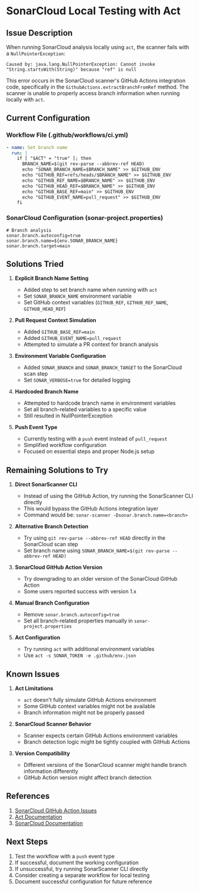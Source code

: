 # SonarCloud Local Testing with Act

## Issue Description

When running SonarCloud analysis locally using `act`, the scanner fails with a `NullPointerException`:

```
Caused by: java.lang.NullPointerException: Cannot invoke "String.startsWith(String)" because "ref" is null
```

This error occurs in the SonarCloud scanner's GitHub Actions integration code, specifically in the `GithubActions.extractBranchFromRef` method. The scanner is unable to properly access branch information when running locally with `act`.

## Current Configuration

### Workflow File (.github/workflows/ci.yml)

```yaml
- name: Set branch name
  run: |
    if [ "$ACT" = "true" ]; then
      BRANCH_NAME=$(git rev-parse --abbrev-ref HEAD)
      echo "SONAR_BRANCH_NAME=$BRANCH_NAME" >> $GITHUB_ENV
      echo "GITHUB_REF=refs/heads/$BRANCH_NAME" >> $GITHUB_ENV
      echo "GITHUB_REF_NAME=$BRANCH_NAME" >> $GITHUB_ENV
      echo "GITHUB_HEAD_REF=$BRANCH_NAME" >> $GITHUB_ENV
      echo "GITHUB_BASE_REF=main" >> $GITHUB_ENV
      echo "GITHUB_EVENT_NAME=pull_request" >> $GITHUB_ENV
    fi
```

### SonarCloud Configuration (sonar-project.properties)

```properties
# Branch analysis
sonar.branch.autoconfig=true
sonar.branch.name=${env.SONAR_BRANCH_NAME}
sonar.branch.target=main
```

## Solutions Tried

1. **Explicit Branch Name Setting**

   - Added step to set branch name when running with `act`
   - Set `SONAR_BRANCH_NAME` environment variable
   - Set GitHub context variables (`GITHUB_REF`, `GITHUB_REF_NAME`, `GITHUB_HEAD_REF`)

2. **Pull Request Context Simulation**

   - Added `GITHUB_BASE_REF=main`
   - Added `GITHUB_EVENT_NAME=pull_request`
   - Attempted to simulate a PR context for branch analysis

3. **Environment Variable Configuration**

   - Added `SONAR_BRANCH` and `SONAR_BRANCH_TARGET` to the SonarCloud scan step
   - Set `SONAR_VERBOSE=true` for detailed logging

4. **Hardcoded Branch Name**

   - Attempted to hardcode branch name in environment variables
   - Set all branch-related variables to a specific value
   - Still resulted in NullPointerException

5. **Push Event Type**
   - Currently testing with a `push` event instead of `pull_request`
   - Simplified workflow configuration
   - Focused on essential steps and proper Node.js setup

## Remaining Solutions to Try

1. **Direct SonarScanner CLI**

   - Instead of using the GitHub Action, try running the SonarScanner CLI directly
   - This would bypass the GitHub Actions integration layer
   - Command would be: `sonar-scanner -Dsonar.branch.name=<branch>`

2. **Alternative Branch Detection**

   - Try using `git rev-parse --abbrev-ref HEAD` directly in the SonarCloud scan step
   - Set branch name using `SONAR_BRANCH_NAME=$(git rev-parse --abbrev-ref HEAD)`

3. **SonarCloud GitHub Action Version**

   - Try downgrading to an older version of the SonarCloud GitHub Action
   - Some users reported success with version 1.x

4. **Manual Branch Configuration**

   - Remove `sonar.branch.autoconfig=true`
   - Set all branch-related properties manually in `sonar-project.properties`

5. **Act Configuration**
   - Try running `act` with additional environment variables
   - Use `act -s SONAR_TOKEN -e .github/env.json`

## Known Issues

1. **Act Limitations**

   - `act` doesn't fully simulate GitHub Actions environment
   - Some GitHub context variables might not be available
   - Branch information might not be properly passed

2. **SonarCloud Scanner Behavior**

   - Scanner expects certain GitHub Actions environment variables
   - Branch detection logic might be tightly coupled with GitHub Actions

3. **Version Compatibility**
   - Different versions of the SonarCloud scanner might handle branch information differently
   - GitHub Action version might affect branch detection

## References

1. [SonarCloud GitHub Action Issues](https://github.com/SonarSource/sonarcloud-github-action/issues)
2. [Act Documentation](https://github.com/nektos/act)
3. [SonarCloud Documentation](https://docs.sonarcloud.io/advanced-setup/ci-based-analysis/)

## Next Steps

1. Test the workflow with a `push` event type
2. If successful, document the working configuration
3. If unsuccessful, try running SonarScanner CLI directly
4. Consider creating a separate workflow for local testing
5. Document successful configuration for future reference
